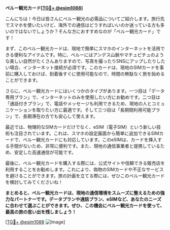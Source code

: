 **ペルー観光カード[[TG💪+ @esim1088](https://t.me/s/esim1088)]**

こんにちは！今日は皆さんにペルー観光の必需品についてご紹介します。旅行先でスマホを使いたいけど、海外での通信はどうすればいいのか迷っている方も多いのではないでしょうか？そんな方におすすめなのが「ペルー観光カード」です！

まず、このペルー観光カードは、現地で簡単にスマホのインターネットを活用できる便利なアイテムです。特に、ペルーにはアンデス山脈やマチュピチュのような美しい自然がたくさんありますので、写真を撮ったりSNSにアップしたりしたい場合、インターネット接続が必須です。このカードは、現地のSIMカードを事前に購入しておけば、到着後すぐに使用可能なので、時間の無駄なく旅を始めることができます。

さらに、ペルー観光カードにはいくつかのタイプがあります。一つ目は「データ専用プラン」で、インターネットのみを使用したい方にお勧めです。二つ目は「通話付きプラン」で、電話やメッセージも利用できるため、現地の人とコミュニケーションを取りたい方に最適です。そして三つ目は「長期間利用可能プラン」で、長期滞在の方でも安心して使えます。

最近では、物理的なSIMカードだけでなく、eSIM（電子SIM）という新しい技術も注目されています。これは、スマホの設定画面から簡単に追加できるSIMカードで、ペルー観光カードにも対応しています。このeSIMは、カードを挿入する手間がないため、非常に便利です。また、現地の通信事業者と提携しているため、安定した高速通信が可能です。

最後に、ペルー観光カードを購入する際には、公式サイトや信頼できる販売店を利用することをお勧めします。これにより、偽物のSIMカードや不正なサービスを避けることができます。旅の計画を立てる際には、ぜひこのペルー観光カードを検討してみてくださいね！

**まとめると、ペルー観光カードは、現地の通信環境をスムーズに整えるための強力なパートナーです。データプランや通話プラン、eSIMなど、あなたのニーズに合わせて選ぶことができます。ぜひ、この機会にペルー観光カードを使って、最高の旅の思い出を残しましょう！**

[[TG💪+ @esim1088](https://t.me/s/esim1088) ![Image](https://i.postimg.cc/Y0z9fWf4/image.png)]